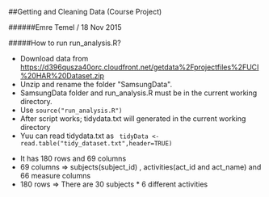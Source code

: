 
##Getting and Cleaning Data (Course Project)

######Emre Temel / 18 Nov 2015

#####How to run run_analysis.R?

* Download data from https://d396qusza40orc.cloudfront.net/getdata%2Fprojectfiles%2FUCI%20HAR%20Dataset.zip  
* Unzip and rename the folder  "SamsungData".
* SamsungData folder and run_analysis.R must be in the current working directory.
* Use ``` source("run_analysis.R") ```
* After script works; tidydata.txt will generated in the current working directory
* Yuu can read  tidydata.txt as  ```  tidyData <- read.table("tidy_dataset.txt",header=TRUE)  ```
 - It has 180 rows and 69 columns
 - 69 columns => subjects(subject_id) , activities(act_id and act_name) and 66 measure columns
 - 180 rows   => There are 30 subjects * 6 different activities

